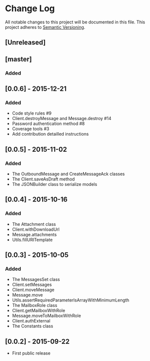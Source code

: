 # Change Log
All notable changes to this project will be documented in this file.
This project adheres to [Semantic Versioning](http://semver.org/).

## [Unreleased]

## [master]
### Added

## [0.0.6] - 2015-12-21
### Added
- Code style rules #9
- Client.destroyMessage and Message.destroy #14
- Password authentication method #8
- Coverage tools #3
- Add contribution detailled instructions

## [0.0.5] - 2015-11-02
### Added
- The OutboundMessage and CreateMessageAck classes
- The Client.saveAsDraft method
- The JSONBuilder class to serialize models

## [0.0.4] - 2015-10-16
### Added
- The Attachment class
- Client.withDownloadUrl
- Message.attachments
- Utils.fillURITemplate

## [0.0.3] - 2015-10-05
### Added
- The MessagesSet class
- Client.setMessages
- Client.moveMessage
- Message.move
- Utils.assertRequiredParameterIsArrayWithMinimumLength
- The MailboxRole class
- Client.getMailboxWithRole
- Message.moveToMailboxWithRole
- Client.authExternal
- The Constants class

## [0.0.2] - 2015-09-22
- First public release
